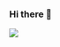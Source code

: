 ### Hi there 👋

<img src="https://github-readme-stats.vercel.app/api?username=Dinoattitude&&show_icons=true&title_color=ffffff&icon_color=bb2acf&text_color=daf7dc&bg_color=151515">
